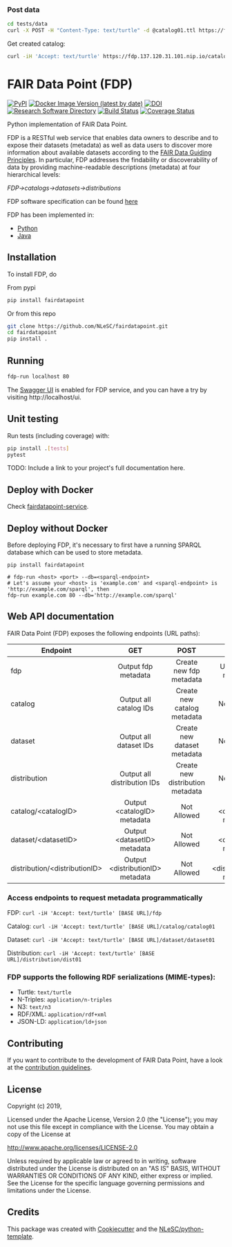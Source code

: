 ### Post data

```bash
cd tests/data
curl -X POST -H "Content-Type: text/turtle" -d @catalog01.ttl https://fdp.137.120.31.101.nip.io/catalog/
```

Get created catalog:

```bash
curl -iH 'Accept: text/turtle' https://fdp.137.120.31.101.nip.io/catalog/catalog01
```



# FAIR Data Point (FDP)

[![PyPI](https://img.shields.io/pypi/v/fairdatapoint)](https://pypi.org/project/fairdatapoint/)
[![Docker Image Version (latest by date)](https://img.shields.io/docker/v/nlesc/fairdatapoint?label=Docker)](https://hub.docker.com/r/nlesc/fairdatapoint)
[![DOI](https://zenodo.org/badge/37470907.svg)](https://zenodo.org/badge/latestdoi/37470907)
[![Research Software Directory](https://img.shields.io/badge/RSD-FAIRDataPoint-red)](https://research-software.nl/software/fairdatapoint)
[![Build Status](https://travis-ci.org/NLeSC/fairdatapoint.svg?branch=master)](https://travis-ci.org/NLeSC/fairdatapoint)
[![Coverage Status](https://coveralls.io/repos/github/NLeSC/fairdatapoint/badge.svg?branch=master)](https://coveralls.io/github/NLeSC/fairdatapoint?branch=master)


Python implementation of FAIR Data Point.

FDP is a RESTful web service that enables data owners to describe and to expose their datasets (metadata) as well as data users to discover more information about available datasets according to the [FAIR Data Guiding Principles](http://www.force11.org/group/fairgroup/fairprinciples). In particular, FDP addresses the findability or discoverability of data by providing machine-readable descriptions (metadata) at four hierarchical levels:

*FDP->catalogs->datasets->distributions*

FDP software specification can be found [here](https://github.com/FAIRDataTeam/FAIRDataPoint-Spec/blob/master/spec.md)

FDP has been implemented in:
* [Python](https://github.com/NLeSC/FAIRDataPoint/)
* [Java](https://github.com/DTL-FAIRData/FAIRDataPoint)

## Installation

To install FDP, do

From pypi
```bash
pip install fairdatapoint
```

Or from this repo
```bash
git clone https://github.com/NLeSC/fairdatapoint.git
cd fairdatapoint
pip install .
```


## Running
```bash
fdp-run localhost 80
```

The [Swagger UI](https://swagger.io/tools/swagger-ui/) is enabled for FDP service, and you can have a try by visiting http://localhost/ui.

## Unit testing
Run tests (including coverage) with:

```bash
pip install .[tests]
pytest
```

TODO: Include a link to your project's full documentation here.


## Deploy with Docker

Check [fairdatapoint-service](https://github.com/CunliangGeng/fairdatapoint-service).

## Deploy without Docker

Before deploying FDP, it's necessary to first have a running SPARQL database which can be used to store metadata.

```
pip install fairdatapoint

# fdp-run <host> <port> --db=<sparql-endpoint>
# Let's assume your <host> is 'example.com' and <sparql-endpoint> is 'http://example.com/sparql', then
fdp-run example.com 80 --db='http://example.com/sparql'
```

## Web API documentation

FAIR Data Point (FDP) exposes the following endpoints (URL paths):

| Endpoint |  GET  | POST |  PUT | DELETE     |
|--------------|:--------------:|:-----------------:|:--------------:|:--------------:
| fdp | Output fdp metadata | Create new fdp metadata | Update fdp metadata | Not Allowed |
| catalog     | Output all catalog IDs   | Create new catalog metadata| Not Allowed | Not Allowed |
| dataset     | Output all dataset IDs   | Create new dataset metadata| Not Allowed | Not Allowed |
| distribution  | Output all distribution IDs  | Create new distribution metadata| Not Allowed | Not Allowed |
| catalog/\<catalogID\> | Output \<catalogID\> metadata | Not Allowed | Update \<catalogID\> metadata | Remove \<catalogID\> metadata |
| dataset/\<datasetID\> | Output \<datasetID\> metadata | Not Allowed | Update \<datasetID\> metadata | Remove \<datasetID\> metadata |
| distribution/\<distributionID\> | Output \<distributionID\> metadata | Not Allowed | Update \<distributionID\> metadata | Remove \<distributionID\> metadata |


### Access endpoints to request metadata programmatically

FDP: `curl -iH 'Accept: text/turtle' [BASE URL]/fdp`

Catalog: `curl -iH 'Accept: text/turtle' [BASE URL]/catalog/catalog01`

Dataset: `curl -iH 'Accept: text/turtle' [BASE URL]/dataset/dataset01`

Distribution: `curl -iH 'Accept: text/turtle' [BASE URL]/distribution/dist01`

### FDP supports the following RDF serializations (MIME-types):
* Turtle: `text/turtle`
* N-Triples: `application/n-triples`
* N3: `text/n3`
* RDF/XML: `application/rdf+xml`
* JSON-LD: `application/ld+json`


## Contributing

If you want to contribute to the development of FAIR Data Point,
have a look at the [contribution guidelines](CONTRIBUTING.rst).

## License

Copyright (c) 2019,

Licensed under the Apache License, Version 2.0 (the "License");
you may not use this file except in compliance with the License.
You may obtain a copy of the License at

http://www.apache.org/licenses/LICENSE-2.0

Unless required by applicable law or agreed to in writing, software
distributed under the License is distributed on an "AS IS" BASIS,
WITHOUT WARRANTIES OR CONDITIONS OF ANY KIND, either express or implied.
See the License for the specific language governing permissions and
limitations under the License.

 ## Credits

 This package was created with [Cookiecutter](https://github.com/audreyr/cookiecutter) and the [NLeSC/python-template](https://github.com/NLeSC/python-template).
